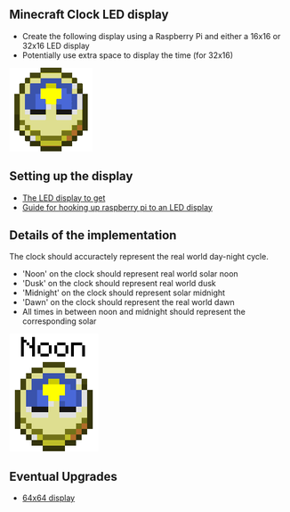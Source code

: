 ## Minecraft Clock LED display

- Create the following display using a Raspberry Pi and either a 16x16 or 32x16 LED display
- Potentially use extra space to display the time (for 32x16)

![clock](minecraft-clock.gif)

## Setting up the display
- [The LED display to get](https://www.adafruit.com/product/420)
- [Guide for hooking up raspberry pi to an LED display](https://learn.adafruit.com/connecting-a-16x32-rgb-led-matrix-panel-to-a-raspberry-pi/you-will-need)


## Details of the implementation
The clock should accuractely represent the real world day-night cycle. 

- 'Noon' on the clock should represent real world solar noon
- 'Dusk' on the clock should represent real world dusk
- 'Midnight' on the clock should represent solar midnight
- 'Dawn' on the clock should represent the real world dawn
- All times in between noon and midnight should represent the corresponding solar

![clock cycles](minecraft-clock-cycles.gif)



## Eventual Upgrades
- [64x64 display](https://www.sparkfun.com/products/14824)
